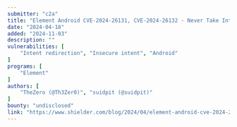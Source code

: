 ```yaml
---
submitter: "c2a"
title: "Element Android CVE-2024-26131, CVE-2024-26132 - Never Take Intents From Strangers"
date: "2024-04-18"
added: "2024-11-03"
description: ""
vulnerabilities: [
    "Intent redirection", "Insecure intent", "Android"
]
programs: [
    "Element"
]
authors: [
    "TheZero (@Th3Zer0)", "suidpit (@suidpit)"
]
bounty: "undisclosed"
link: "https://www.shielder.com/blog/2024/04/element-android-cve-2024-26131-cve-2024-26132-never-take-intents-from-strangers/"
---
```




